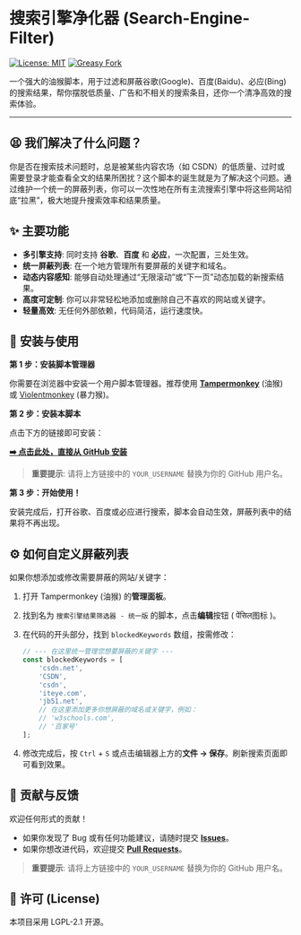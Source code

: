 # 搜索引擎净化器 (Search-Engine-Filter)

[![License: MIT](https://img.shields.io/badge/License-MIT-yellow.svg)](https://opensource.org/licenses/MIT)
[![Greasy Fork](https://img.shields.io/greasyfork/v/YOUR_SCRIPT_ID.svg)](https://greasyfork.org/scripts/YOUR_SCRIPT_ID) <!-- 如果你发布到 Greasy Fork，请替换 YOUR_SCRIPT_ID -->

一个强大的油猴脚本，用于过滤和屏蔽谷歌(Google)、百度(Baidu)、必应(Bing)的搜索结果，帮你摆脱低质量、广告和不相关的搜索条目，还你一个清净高效的搜索体验。

---

## 😫 我们解决了什么问题？

你是否在搜索技术问题时，总是被某些内容农场（如 CSDN）的低质量、过时或需要登录才能查看全文的结果所困扰？这个脚本的诞生就是为了解决这个问题。通过维护一个统一的屏蔽列表，你可以一次性地在所有主流搜索引擎中将这些网站彻底“拉黑”，极大地提升搜索效率和结果质量。

## ✨ 主要功能

*   **多引擎支持**: 同时支持 **谷歌**、**百度** 和 **必应**，一次配置，三处生效。
*   **统一屏蔽列表**: 在一个地方管理所有要屏蔽的关键字和域名。
*   **动态内容感知**: 能够自动处理通过“无限滚动”或“下一页”动态加载的新搜索结果。
*   **高度可定制**: 你可以非常轻松地添加或删除自己不喜欢的网站或关键字。
*   **轻量高效**: 无任何外部依赖，代码简洁，运行速度快。

## 🚀 安装与使用

**第 1 步：安装脚本管理器**

你需要在浏览器中安装一个用户脚本管理器。推荐使用 [**Tampermonkey**](https://www.tampermonkey.net/) (油猴) 或 [Violentmonkey](https://violentmonkey.github.io/) (暴力猴)。

**第 2 步：安装本脚本**

点击下方的链接即可安装：

[**➡️ 点击此处，直接从 GitHub 安装**](https://github.com/YOUR_USERNAME/Search-Engine-Filter/raw/main/search-engine-filter.user.js)

> **重要提示**: 请将上方链接中的 `YOUR_USERNAME` 替换为你的 GitHub 用户名。

**第 3 步：开始使用！**

安装完成后，打开谷歌、百度或必应进行搜索，脚本会自动生效，屏蔽列表中的结果将不再出现。

## ⚙️ 如何自定义屏蔽列表

如果你想添加或修改需要屏蔽的网站/关键字：

1.  打开 Tampermonkey (油猴) 的**管理面板**。
2.  找到名为 `搜索引擎结果筛选器 - 统一版` 的脚本，点击**编辑**按钮 ( पेंसिल图标 )。
3.  在代码的开头部分，找到 `blockedKeywords` 数组，按需修改：

    ```javascript
    // --- 在这里统一管理您想要屏蔽的关键字 ---
    const blockedKeywords = [
        'csdn.net',
        'CSDN',
        'csdn',
        'iteye.com',
        'jb51.net',
        // 在这里添加更多你想屏蔽的域名或关键字，例如：
        // 'w3schools.com',
        // '百家号'
    ];
    ```

4.  修改完成后，按 `Ctrl` + `S` 或点击编辑器上方的**文件 -> 保存**。刷新搜索页面即可看到效果。

## 🤝 贡献与反馈

欢迎任何形式的贡献！

*   如果你发现了 Bug 或有任何功能建议，请随时提交 [**Issues**](https://github.com/YOUR_USERNAME/Search-Engine-Filter/issues)。
*   如果你想改进代码，欢迎提交 [**Pull Requests**](https://github.com/YOUR_USERNAME/Search-Engine-Filter/pulls)。

> **重要提示**: 请将上方链接中的 `YOUR_USERNAME` 替换为你的 GitHub 用户名。

## 📄 许可 (License)

本项目采用 LGPL-2.1 开源。
